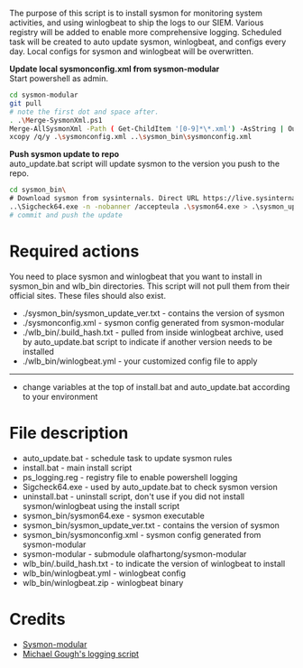The purpose of this script is to install sysmon for monitoring system activities, and using winlogbeat to ship the logs to our SIEM. Various registry will be added to enable more comprehensive logging. Scheduled task will be created to auto update sysmon, winlogbeat, and configs every day. Local configs for sysmon and winlogbeat will be overwritten.

**Update local sysmonconfig.xml from sysmon-modular**  
Start powershell as admin.
```sh
cd sysmon-modular
git pull
# note the first dot and space after.
. .\Merge-SysmonXml.ps1
Merge-AllSysmonXml -Path ( Get-ChildItem '[0-9]*\*.xml') -AsString | Out-File sysmonconfig.xml
xcopy /q/y .\sysmonconfig.xml ..\sysmon_bin\sysmonconfig.xml
```

**Push sysmon update to repo**  
auto_update.bat script will update sysmon to the version you push to the repo.
```sh
cd sysmon_bin\
# Download sysmon from sysinternals. Direct URL https://live.sysinternals.com/Sysmon64.exe.
..\Sigcheck64.exe -n -nobanner /accepteula .\sysmon64.exe > .\sysmon_update_ver.txt
# commit and push the update
```

# Required actions
You need to place sysmon and winlogbeat that you want to install in sysmon_bin and wlb_bin directories. This script will not pull them from their official sites. These files should also exist.
 * ./sysmon_bin/sysmon_update_ver.txt - contains the version of sysmon
 * ./sysmonconfig.xml - sysmon config generated from sysmon-modular
 * ./wlb_bin/.build_hash.txt - pulled from inside winlogbeat archive, used by auto_update.bat script to indicate if another version needs to be installed
 * ./wlb_bin/winlogbeat.yml - your customized config file to apply
 ----
 * change variables at the top of install.bat and auto_update.bat according to your environment

# File description
 * auto_update.bat - schedule task to update sysmon rules
 * install.bat - main install script
 * ps_logging.reg - registry file to enable powershell logging
 * Sigcheck64.exe - used by auto_update.bat to check sysmon version
 * uninstall.bat - uninstall script, don't use if you did not install sysmon/winlogbeat using the install script
 * sysmon_bin/sysmon64.exe - sysmon executable
 * sysmon_bin/sysmon_update_ver.txt - contains the version of sysmon
 * sysmon_bin/sysmonconfig.xml - sysmon config generated from sysmon-modular
 * sysmon-modular - submodule olafhartong/sysmon-modular
 * wlb_bin/.build_hash.txt - to indicate the version of winlogbeat to install
 * wlb_bin/winlogbeat.yml - winlogbeat config
 * wlb_bin/winlogbeat.zip - winlogbeat binary

# Credits
 * [Sysmon-modular](https://github.com/olafhartong/sysmon-modular)
 * [Michael Gough's logging script](https://www.malwarearchaeology.com/logging)